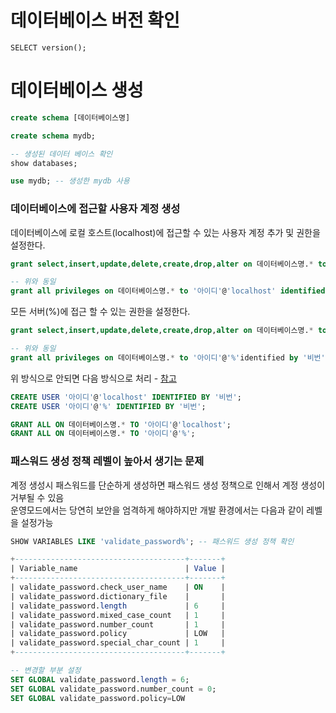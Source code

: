 # 데이터베이스 버전 확인
```
SELECT version();
```

# 데이터베이스 생성

```sql
create schema [데이터베이스명]

create schema mydb;

-- 생성된 데이터 베이스 확인
show databases;

use mydb; -- 생성한 mydb 사용
```

### 데이터베이스에 접근할 사용자 계정 생성

데이터베이스에 로컬 호스트(localhost)에 접근할 수 있는 사용자 계정 추가 및 권한을 설정한다. 

```sql
grant select,insert,update,delete,create,drop,alter on 데이터베이스명.* to '아이디'@'localhost' identified by '비번';

-- 위와 동일
grant all privileges on 데이터베이스명.* to '아이디'@'localhost' identified by '비번' with grant option;
```
모든 서버(%)에 접근 할 수 있는 권한을 설정한다. 
```sql
grant select,insert,update,delete,create,drop,alter on 데이터베이스명.* to '아이디'@'%'identified by '비번';

-- 위와 동일
grant all privileges on 데이터베이스명.* to '아이디'@'%'identified by '비번' with grant option;
```

위 방식으로 안되면 다음 방식으로 처리 - [참고](https://ma.ttias.be/mysql-8-removes-shorthand-creating-user-permissions/)
```sql
CREATE USER '아이디'@'localhost' IDENTIFIED BY '비번';
CREATE USER '아이디'@'%' IDENTIFIED BY '비번';

GRANT ALL ON 데이터베이스명.* TO '아이디'@'localhost';
GRANT ALL ON 데이터베이스명.* TO '아이디'@'%';
```

### 패스워드 생성 정책 레벨이 높아서 생기는 문제
계정 생성시 패스워드를 단순하게 생성하면 패스워드 생성 정책으로 인해서 계정 생성이 거부될 수 있음  
운영모드에서는 당연히 보안을 엄격하게 해야하지만 개발 환경에서는 다음과 같이 레벨을 설정가능
```sql
SHOW VARIABLES LIKE 'validate_password%'; -- 패스워드 생성 정책 확인

+--------------------------------------+-------+
| Variable_name                        | Value |
+--------------------------------------+-------+
| validate_password.check_user_name    | ON    |
| validate_password.dictionary_file    |       |
| validate_password.length             | 6     |
| validate_password.mixed_case_count   | 1     |
| validate_password.number_count       | 1     |
| validate_password.policy             | LOW   |
| validate_password.special_char_count | 1     |
+--------------------------------------+-------+

-- 변경할 부분 설정
SET GLOBAL validate_password.length = 6;
SET GLOBAL validate_password.number_count = 0;
SET GLOBAL validate_password.policy=LOW
```

### 
